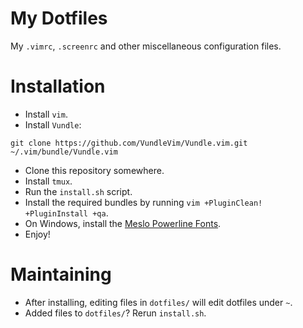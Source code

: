 My Dotfiles
===========

My `.vimrc`, `.screenrc` and other miscellaneous configuration files.

Installation
============

- Install `vim`.
- Install `Vundle`:

```
git clone https://github.com/VundleVim/Vundle.vim.git ~/.vim/bundle/Vundle.vim
```

- Clone this repository somewhere.
- Install `tmux`.
- Run the `install.sh` script.
- Install the required bundles by running `vim +PluginClean! +PluginInstall
  +qa`.
- On Windows, install the [Meslo Powerline Fonts](https://github.com/powerline/fonts).
- Enjoy!


Maintaining
===========

- After installing, editing files in `dotfiles/` will edit dotfiles under `~`.
- Added files to `dotfiles/`?  Rerun `install.sh`.

<!--
:vim:tw:80
-->
